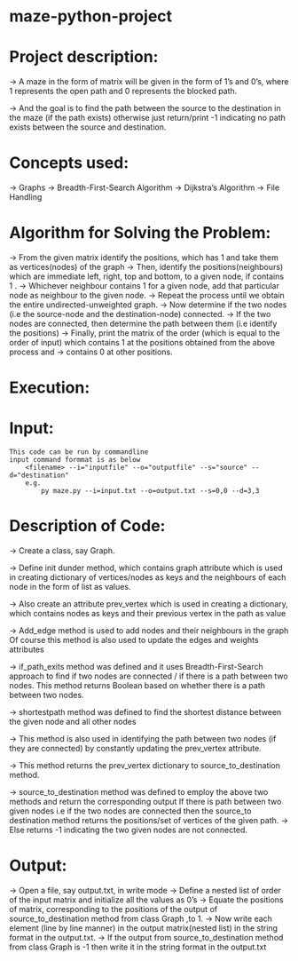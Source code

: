 # maze-python-project

# Project description:

->	A maze in the form of matrix will be given in the form of 1’s and 0’s, where 1 represents the open path and 0 represents the blocked path.

->	And the goal is to find the path between the source to the destination in the maze (if the path exists) otherwise just return/print -1 indicating no path exists between the source and destination.

# Concepts used:
->	Graphs
->	Breadth-First-Search Algorithm
->	Dijkstra’s Algorithm
->	File Handling

# Algorithm for Solving the Problem:
->	From the given matrix identify the positions, which has 1 and take them as vertices(nodes) of the graph
->	Then, identify the positions(neighbours) which are immediate left, right, top and bottom, to a given node, if contains 1 .
->	Whichever neighbour contains 1 for a given node, add that particular node as neighbour to the given node.
->	Repeat the process until we obtain the entire undirected-unweighted graph.
->	Now determine if the two nodes (i.e the source-node and the destination-node) connected.
->	If the two nodes are connected, then determine the path between them (i.e identify the positions)
->	Finally, print the matrix of the order (which is equal to the order of input) which contains 1 at the positions obtained from the above process and -> contains 0 at other positions.

# Execution:

# Input:
	This code can be run by commandline
    input command formmat is as below
        <filename> --i="inputfile" --o="outputfile" --s="source" --d="destination"
        e.g.
            py maze.py --i=input.txt --o=output.txt --s=0,0 --d=3,3


# Description of Code:

->	Create a class, say Graph.

->	Define init dunder method, which contains graph attribute which is used in creating dictionary of vertices/nodes as keys and the neighbours of each node in the form of list as values.

->	Also create an attribute prev_vertex which is used in creating a dictionary, which contains nodes as keys and their previous vertex in the path as value

->	Add_edge method is used to add nodes and their neighbours in the graph
	Of course this method is also used to update the edges and weights attributes

->	if_path_exits method was defined and it uses Breadth-First-Search approach to find if two nodes are connected / if there is a path between two nodes.
	This method returns Boolean based on whether there is a path between two nodes.

->	shortestpath method was defined to find the shortest distance between the given node and all other nodes

->	This method is also used in identifying the path between two nodes (if they are connected) by constantly updating the prev_vertex attribute.

->	This method returns the prev_vertex dictionary to source_to_destination method.

->	source_to_destination method was defined to employ the above two methods and return the corresponding output
	If there is path between two given nodes i.e if the two nodes are connected then the source_to destination method returns the positions/set of vertices of the given path.
->	Else returns -1 indicating the two given nodes are not connected.


# Output:
->	Open a file, say output.txt, in write mode
->	Define a nested list of order of the input matrix and initialize all the values as 0’s
->	Equate the positions of matrix, corresponding to the positions of the output of source_to_destination method from class Graph ,to 1.
->	Now write each element (line by line manner) in the output matrix(nested list) in the string format in the output.txt. 
->	If the output from source_to_destination method from class Graph is -1 then write it in the string format in the output.txt



